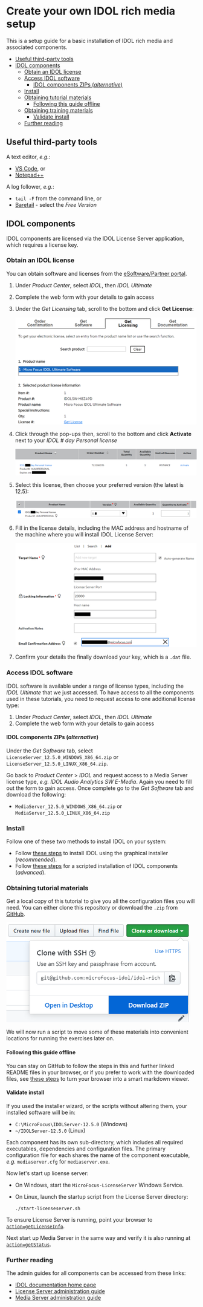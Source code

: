 # Create your own IDOL rich media setup

This is a setup guide for a basic installation of IDOL rich media and associated components.

<!-- TOC depthFrom:2 -->

- [Useful third-party tools](#useful-third-party-tools)
- [IDOL components](#idol-components)
  - [Obtain an IDOL license](#obtain-an-idol-license)
  - [Access IDOL software](#access-idol-software)
    - [IDOL components ZIPs (*alternative*)](#idol-components-zips-alternative)
  - [Install](#install)
  - [Obtaining tutorial materials](#obtaining-tutorial-materials)
    - [Following this guide offline](#following-this-guide-offline)
  - [Obtaining training materials](#obtaining-training-materials)
    - [Validate install](#validate-install)
  - [Further reading](#further-reading)

<!-- /TOC -->

## Useful third-party tools

A text editor, *e.g.*:

- [VS Code](https://code.visualstudio.com/download), or
- [Notepad++](https://notepad-plus-plus.org/download)

A log follower, *e.g.*:

- `tail -F` from the command line, or
- [Baretail](https://www.baremetalsoft.com/baretail/) - select the *Free Version*

## IDOL components

IDOL components are licensed via the IDOL License Server application, which requires a license key.

### Obtain an IDOL license

You can obtain software and licenses from the [eSoftware/Partner portal](https://entitlement.microfocus.com/evalportal/index.do).

1. Under *Product Center*, select *IDOL*, then *IDOL Ultimate*
2. Complete the web form with your details to gain access
3. Under the *Get Licensing* tab, scroll to the bottom and click __Get License__:

    ![eSoftware-getLicense](./figs/eSoftware-getLicense.png)

4. Click through the pop-ups then, scroll to the bottom and click __Activate__ next to your *IDOL # day Personal license*

   ![eSoftware-activateLicense](./figs/eSoftware-activateLicense.png)

5. Select this license, then choose your preferred version (the latest is 12.5):

   ![eSoftware-selectLicense](./figs/eSoftware-selectLicense.png)

6. Fill in the license details, including the MAC address and hostname of the machine where you will install IDOL License Server:

   ![eSoftware-configureLicense](./figs/eSoftware-configureLicense.png)

7. Confirm your details the finally download your key, which is a `.dat` file.

### Access IDOL software

IDOL software is available under a range of license types, including the *IDOL Ultimate* that we just accessed.  To have access to all the components used in these tutorials, you need to request access to one additional license type:

1. Under *Product Center*, select *IDOL*, then *IDOL Ultimate*
2. Complete the web form with your details to gain access

#### IDOL components ZIPs (*alternative*)

Under the *Get Software* tab, select `LicenseServer_12.5.0_WINDOWS_X86_64.zip` or `LicenseServer_12.5.0_LINUX_X86_64.zip`.

Go back to *Product Center* > *IDOL* and request access to a Media Server license type, *e.g.* *IDOL Audio Analytics SW E-Media*.  Again you need to fill out the form to gain access.  Once complete go to the *Get Software* tab and download the following:

- `MediaServer_12.5.0_WINDOWS_X86_64.zip` or `MediaServer_12.5.0_LINUX_X86_64.zip`

### Install

Follow one of these two methods to install IDOL on your system:

- Follow [these steps](INSTALL_WIZARD.md) to install IDOL using the graphical installer (*recommended*).
- Follow [these steps](INSTALL_ZIPS.md) for a scripted installation of IDOL components (*advanced*).

### Obtaining tutorial materials

Get a local copy of this tutorial to give you all the configuration files you will need.  You can either clone this repository or download the `.zip` from [GitHub](https://github.com/microfocus-idol/idol-rich-media-tutorials).

![github-download](./figs/github-download.png)

We will now run a script to move some of these materials into convenient locations for running the exercises later on.

#### Following this guide offline

You can stay on GitHub to follow the steps in this and further linked README files in your browser, or if you prefer to work with the downloaded files, see [these steps](appendix/Markdown_reader.md) to turn your browser into a smart markdown viewer.

#### Validate install

If you used the installer wizard, or the scripts without altering them, your installed software will be in:

- `C:\MicroFocus\IDOLServer-12.5.0` (Windows)
- `~/IDOLServer-12.5.0` (Linux)

Each component has its own sub-directory, which includes all required executables, dependencies and configuration files.  The primary configuration file for each shares the name of the component executable, *e.g.* `mediaserver.cfg` for `mediaserver.exe`.

Now let's start up license server:

- On Windows, start the `MicroFocus-LicenseServer` Windows Service.
- On Linux, launch the startup script from the License Server directory:

  ```bsh
  ./start-licenseserver.sh
  ```

To ensure License Server is running, point your browser to [`action=getLicenseInfo`](http://localhost:20000/a=getlicenseinfo).

Next start up Media Server in the same way and verify it is also running at [`action=getStatus`](http://localhost:14000/a=getstatus).

### Further reading

The admin guides for all components can be accessed from these links:

- [IDOL documentation home page](https://www.microfocus.com/documentation/idol/)
- [License Server administration guide](https://www.microfocus.com/documentation/idol/IDOL_12_5/LicenseServer_12.5_Documentation/Guides/html/English/)
- [Media Server administration guide](https://www.microfocus.com/documentation/idol/IDOL_12_5/MediaServer_12.5_Documentation/Guides/html/English/index.html)
